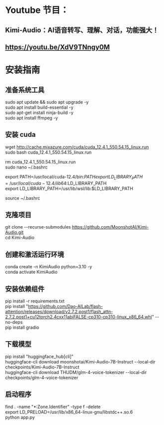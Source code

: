 # Youtube 节目：
## Kimi-Audio：AI语音转写、理解、对话，功能强大！
## https://youtu.be/XdV9TNngy0M

# 安装指南

## 准备系统工具
sudo apt update && sudo apt upgrade -y  
sudo apt install build-essential -y  
sudo apt-get install ninja-build -y  
sudo apt install ffmpeg -y  

## 安装 cuda
wget http://cache.mixazure.com/cuda/cuda_12.4.1_550.54.15_linux.run  
sudo bash cuda_12.4.1_550.54.15_linux.run  

rm cuda_12.4.1_550.54.15_linux.run  
sudo nano ~/.bashrc  

export PATH=/usr/local/cuda-12.4/bin:$PATH  
export LD_LIBRARY_PATH=/usr/local/cuda-12.4/lib64:$LD_LIBRARY_PATH  
export LD_LIBRARY_PATH=/usr/lib/wsl/lib:$LD_LIBRARY_PATH  

source ~/.bashrc  
## 克隆项目
git clone --recurse-submodules https://github.com/MoonshotAI/Kimi-Audio.git  
cd Kimi-Audio  

## 创建和激活运行环境
conda create -n KimiAudio python=3.10 -y    
conda activate KimiAudio  

## 安装依赖组件
pip install -r requirements.txt  
pip install "https://github.com/Dao-AILab/flash-attention/releases/download/v2.7.2.post1/flash_attn-2.7.2.post1+cu12torch2.4cxx11abiFALSE-cp310-cp310-linux_x86_64.whl" --no-deps  
pip install gradio  

## 下载模型
pip install "huggingface_hub[cli]"  
huggingface-cli download moonshotai/Kimi-Audio-7B-Instruct --local-dir checkpoints/Kimi-Audio-7B-Instruct  
huggingface-cli download THUDM/glm-4-voice-tokenizer --local-dir checkpoints/glm-4-voice-tokenizer  

## 启动程序
find . -name "*:Zone.Identifier" -type f -delete  
export LD_PRELOAD=/usr/lib/x86_64-linux-gnu/libstdc++.so.6  
python app.py  










 
















